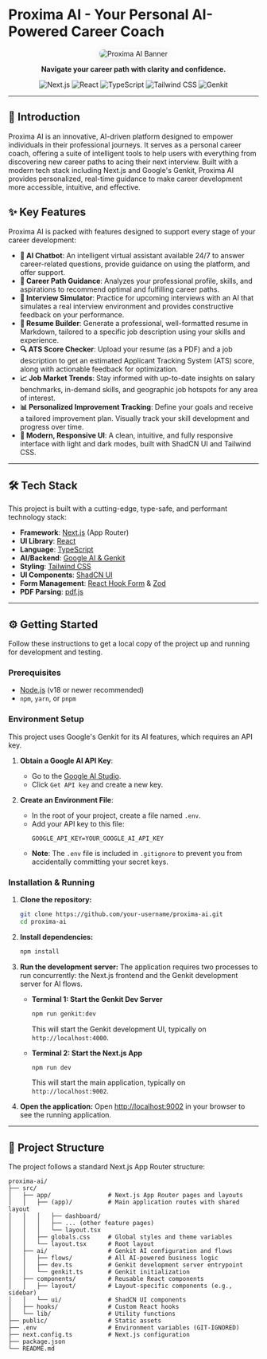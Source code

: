 # Proxima AI - Your Personal AI-Powered Career Coach

<div align="center">
  <img src="" alt="Proxima AI Banner" style="border-radius: 8px; box-shadow: 0 4px 15px rgba(0,0,0,0.1);" data-ai-hint="futuristic abstract brain" />
</div>

<p align="center">
  <strong>Navigate your career path with clarity and confidence.</strong>
</p>

<p align="center">
  <img alt="Next.js" src="https://img.shields.io/badge/Next.js-000000?style=for-the-badge&logo=nextdotjs&logoColor=white">
  <img alt="React" src="https://img.shields.io/badge/React-20232A?style=for-the-badge&logo=react&logoColor=61DAFB">
  <img alt="TypeScript" src="https://img.shields.io/badge/TypeScript-007ACC?style=for-the-badge&logo=typescript&logoColor=white">
  <img alt="Tailwind CSS" src="https://img.shields.io/badge/Tailwind_CSS-38B2AC?style=for-the-badge&logo=tailwind-css&logoColor=white">
  <img alt="Genkit" src="https://img.shields.io/badge/Genkit-4285F4?style=for-the-badge&logo=google&logoColor=white">
</p>

---

## 🚀 Introduction

Proxima AI is an innovative, AI-driven platform designed to empower individuals in their professional journeys. It serves as a personal career coach, offering a suite of intelligent tools to help users with everything from discovering new career paths to acing their next interview. Built with a modern tech stack including Next.js and Google's Genkit, Proxima AI provides personalized, real-time guidance to make career development more accessible, intuitive, and effective.

## ✨ Key Features

Proxima AI is packed with features designed to support every stage of your career development:

- **🤖 AI Chatbot**: An intelligent virtual assistant available 24/7 to answer career-related questions, provide guidance on using the platform, and offer support.
- **🧭 Career Path Guidance**: Analyzes your professional profile, skills, and aspirations to recommend optimal and fulfilling career paths.
- **👔 Interview Simulator**: Practice for upcoming interviews with an AI that simulates a real interview environment and provides constructive feedback on your performance.
- **📄 Resume Builder**: Generate a professional, well-formatted resume in Markdown, tailored to a specific job description using your skills and experience.
- **🔍 ATS Score Checker**: Upload your resume (as a PDF) and a job description to get an estimated Applicant Tracking System (ATS) score, along with actionable feedback for optimization.
- **📈 Job Market Trends**: Stay informed with up-to-date insights on salary benchmarks, in-demand skills, and geographic job hotspots for any area of interest.
- **📊 Personalized Improvement Tracking**: Define your goals and receive a tailored improvement plan. Visually track your skill development and progress over time.
- **🎨 Modern, Responsive UI**: A clean, intuitive, and fully responsive interface with light and dark modes, built with ShadCN UI and Tailwind CSS.

---

## 🛠️ Tech Stack

This project is built with a cutting-edge, type-safe, and performant technology stack:

- **Framework**: [Next.js](https://nextjs.org/) (App Router)
- **UI Library**: [React](https://react.dev/)
- **Language**: [TypeScript](https://www.typescriptlang.org/)
- **AI/Backend**: [Google AI & Genkit](https://firebase.google.com/docs/genkit)
- **Styling**: [Tailwind CSS](https://tailwindcss.com/)
- **UI Components**: [ShadCN UI](https://ui.shadcn.com/)
- **Form Management**: [React Hook Form](https://react-hook-form.com/) & [Zod](https://zod.dev/)
- **PDF Parsing**: [pdf.js](https://mozilla.github.io/pdf.js/)

---

## ⚙️ Getting Started

Follow these instructions to get a local copy of the project up and running for development and testing.

### Prerequisites

- [Node.js](https://nodejs.org/) (v18 or newer recommended)
- `npm`, `yarn`, or `pnpm`

### Environment Setup

This project uses Google's Genkit for its AI features, which requires an API key.

1.  **Obtain a Google AI API Key**:
    - Go to the [Google AI Studio](https://aistudio.google.com/).
    - Click `Get API key` and create a new key.

2.  **Create an Environment File**:
    - In the root of your project, create a file named `.env`.
    - Add your API key to this file:
      ```env
      GOOGLE_API_KEY=YOUR_GOOGLE_AI_API_KEY
      ```
    - **Note**: The `.env` file is included in `.gitignore` to prevent you from accidentally committing your secret keys.

### Installation & Running

1.  **Clone the repository:**
    ```sh
    git clone https://github.com/your-username/proxima-ai.git
    cd proxima-ai
    ```

2.  **Install dependencies:**
    ```sh
    npm install
    ```

3.  **Run the development server:**
    The application requires two processes to run concurrently: the Next.js frontend and the Genkit development server for AI flows.

    - **Terminal 1: Start the Genkit Dev Server**
      ```sh
      npm run genkit:dev
      ```
      This will start the Genkit development UI, typically on `http://localhost:4000`.

    - **Terminal 2: Start the Next.js App**
      ```sh
      npm run dev
      ```
      This will start the main application, typically on `http://localhost:9002`.

4.  **Open the application:**
    Open [http://localhost:9002](http://localhost:9002) in your browser to see the running application.

---

## 📂 Project Structure

The project follows a standard Next.js App Router structure:

```
proxima-ai/
├── src/
│   ├── app/                # Next.js App Router pages and layouts
│   │   ├── (app)/          # Main application routes with shared layout
│   │   │   ├── dashboard/
│   │   │   ├── ... (other feature pages)
│   │   │   └── layout.tsx
│   │   ├── globals.css     # Global styles and theme variables
│   │   └── layout.tsx      # Root layout
│   ├── ai/                 # Genkit AI configuration and flows
│   │   ├── flows/          # All AI-powered business logic
│   │   ├── dev.ts          # Genkit development server entrypoint
│   │   └── genkit.ts       # Genkit initialization
│   ├── components/         # Reusable React components
│   │   ├── layout/         # Layout-specific components (e.g., sidebar)
│   │   └── ui/             # ShadCN UI components
│   ├── hooks/              # Custom React hooks
│   └── lib/                # Utility functions
├── public/                 # Static assets
├── .env                    # Environment variables (GIT-IGNORED)
├── next.config.ts          # Next.js configuration
├── package.json
└── README.md
```
